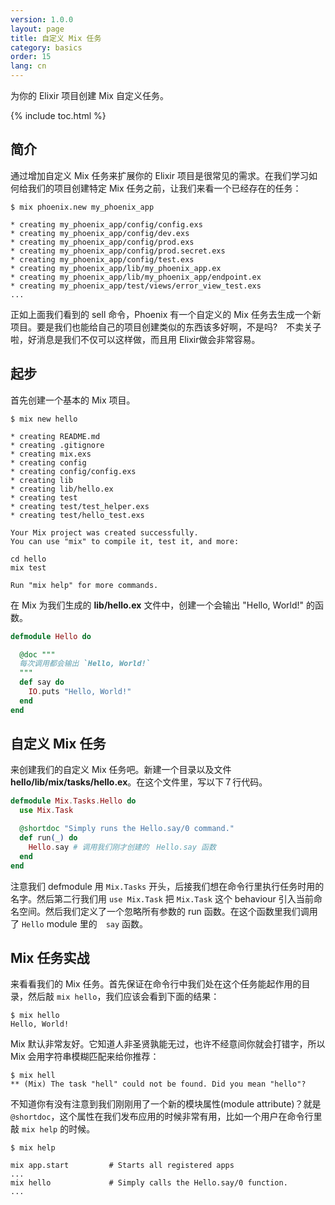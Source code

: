 ```yaml
---
version: 1.0.0
layout: page
title: 自定义 Mix 任务
category: basics
order: 15
lang: cn
---
```


为你的 Elixir 项目创建 Mix 自定义任务。

{% include toc.html %}

## 简介

通过增加自定义 Mix 任务来扩展你的 Elixir 项目是很常见的需求。在我们学习如何给我们的项目创建特定 Mix 任务之前，让我们来看一个已经存在的任务：

```shell
$ mix phoenix.new my_phoenix_app

* creating my_phoenix_app/config/config.exs
* creating my_phoenix_app/config/dev.exs
* creating my_phoenix_app/config/prod.exs
* creating my_phoenix_app/config/prod.secret.exs
* creating my_phoenix_app/config/test.exs
* creating my_phoenix_app/lib/my_phoenix_app.ex
* creating my_phoenix_app/lib/my_phoenix_app/endpoint.ex
* creating my_phoenix_app/test/views/error_view_test.exs
...
```

正如上面我们看到的 sell 命令，Phoenix 有一个自定义的 Mix 任务去生成一个新项目。要是我们也能给自己的项目创建类似的东西该多好啊，不是吗?　不卖关子啦，好消息是我们不仅可以这样做，而且用 Elixir做会非常容易。

## 起步

首先创建一个基本的 Mix 项目。

```shell
$ mix new hello

* creating README.md
* creating .gitignore
* creating mix.exs
* creating config
* creating config/config.exs
* creating lib
* creating lib/hello.ex
* creating test
* creating test/test_helper.exs
* creating test/hello_test.exs

Your Mix project was created successfully.
You can use "mix" to compile it, test it, and more:

cd hello
mix test

Run "mix help" for more commands.
```

在 Mix 为我们生成的 **lib/hello.ex** 文件中，创建一个会输出 "Hello, World!" 的函数。

```elixir
defmodule Hello do

  @doc """
  每次调用都会输出 `Hello, World!`
  """
  def say do
    IO.puts "Hello, World!"
  end
end
```

## 自定义 Mix 任务

来创建我们的自定义 Mix 任务吧。新建一个目录以及文件 **hello/lib/mix/tasks/hello.ex**。在这个文件里，写以下７行代码。

```elixir
defmodule Mix.Tasks.Hello do
  use Mix.Task

  @shortdoc "Simply runs the Hello.say/0 command."
  def run(_) do
    Hello.say # 调用我们刚才创建的　Hello.say 函数
  end
end
```

注意我们 defmodule 用 `Mix.Tasks` 开头，后接我们想在命令行里执行任务时用的名字。然后第二行我们用 `use Mix.Task` 把 `Mix.Task` 这个 behaviour 引入当前命名空间。然后我们定义了一个忽略所有参数的 run 函数。在这个函数里我们调用了 `Hello` module 里的　`say` 函数。

## Mix 任务实战

来看看我们的 Mix 任务。首先保证在命令行中我们处在这个任务能起作用的目录，然后敲 `mix hello`，我们应该会看到下面的结果：

```shell
$ mix hello
Hello, World!
```

Mix 默认非常友好。它知道人非圣贤孰能无过，也许不经意间你就会打错字，所以 Mix 会用字符串模糊匹配来给你推荐：

```shell
$ mix hell
** (Mix) The task "hell" could not be found. Did you mean "hello"?
```

不知道你有没有注意到我们刚刚用了一个新的模块属性(module attribute)？就是 `@shortdoc`，这个属性在我们发布应用的时候非常有用，比如一个用户在命令行里敲 `mix help` 的时候。

```shell
$ mix help

mix app.start         # Starts all registered apps
...
mix hello             # Simply calls the Hello.say/0 function.
...
```
